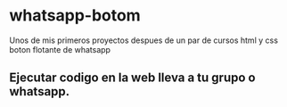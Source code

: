 # whatsapp-botom
Unos  de  mis  primeros  proyectos despues de un par de cursos html y css boton flotante de whatsapp
## Ejecutar  codigo en la web lleva a tu grupo o whatsapp.
